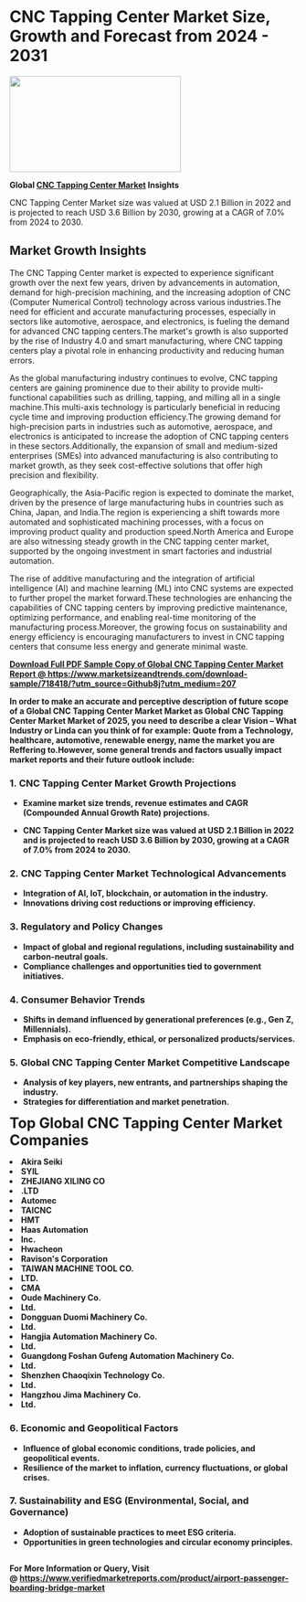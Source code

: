 <H1>CNC Tapping Center Market Size, Growth and Forecast from 2024 - 2031</H1><img class="aligncenter size-medium wp-image-584254" src="https://thirdeyenews.in/wp-content/uploads/2024/09/Global-Market-Research-300x168.jpeg" alt="" width="300" height="168" /><p><strong>Global&nbsp;<a href="https://www.marketsizeandtrends.com/download-sample/718418/?utm_source=Github8j?utm_medium=207">CNC Tapping Center Market</a> Insights</strong></p><p>CNC Tapping Center Market size was valued at USD 2.1 Billion in 2022 and is projected to reach USD 3.6 Billion by 2030, growing at a CAGR of 7.0% from 2024 to 2030.</p><p><h2>Market Growth Insights</h2> <p>The CNC Tapping Center market is expected to experience significant growth over the next few years, driven by advancements in automation, demand for high-precision machining, and the increasing adoption of CNC (Computer Numerical Control) technology across various industries.The need for efficient and accurate manufacturing processes, especially in sectors like automotive, aerospace, and electronics, is fueling the demand for advanced CNC tapping centers.The market's growth is also supported by the rise of Industry 4.0 and smart manufacturing, where CNC tapping centers play a pivotal role in enhancing productivity and reducing human errors.</p> <p><strong><a href="#"></a></strong></p> <p>As the global manufacturing industry continues to evolve, CNC tapping centers are gaining prominence due to their ability to provide multi-functional capabilities such as drilling, tapping, and milling all in a single machine.This multi-axis technology is particularly beneficial in reducing cycle time and improving production efficiency.The growing demand for high-precision parts in industries such as automotive, aerospace, and electronics is anticipated to increase the adoption of CNC tapping centers in these sectors.Additionally, the expansion of small and medium-sized enterprises (SMEs) into advanced manufacturing is also contributing to market growth, as they seek cost-effective solutions that offer high precision and flexibility.</p> <p>Geographically, the Asia-Pacific region is expected to dominate the market, driven by the presence of large manufacturing hubs in countries such as China, Japan, and India.The region is experiencing a shift towards more automated and sophisticated machining processes, with a focus on improving product quality and production speed.North America and Europe are also witnessing steady growth in the CNC tapping center market, supported by the ongoing investment in smart factories and industrial automation.</p> <p>The rise of additive manufacturing and the integration of artificial intelligence (AI) and machine learning (ML) into CNC systems are expected to further propel the market forward.These technologies are enhancing the capabilities of CNC tapping centers by improving predictive maintenance, optimizing performance, and enabling real-time monitoring of the manufacturing process.Moreover, the growing focus on sustainability and energy efficiency is encouraging manufacturers to invest in CNC tapping centers that consume less energy and generate minimal waste.</p> <p><strong><a href="#"></p><p><span class=""><strong>Download Full PDF Sample Copy of Global CNC Tapping Center Market Report</strong> @ <a href="https://www.marketsizeandtrends.com/download-sample/718418/?utm_source=Github8j?utm_medium=207" target="_blank">https://www.marketsizeandtrends.com/download-sample/718418/?utm_source=Github8j?utm_medium=207</a></span></p><p>In order to make an accurate and perceptive description of future scope of a Global&nbsp;CNC Tapping Center Market Market as Global&nbsp;CNC Tapping Center Market Market of 2025, you need to describe a clear Vision &ndash; What Industry or Linda can you think of for example: Quote from a Technology, healthcare, automotive, renewable energy, name the market you are Reffering to.However, some general trends and factors usually impact market reports and their future outlook include:</p><h3>1.&nbsp;<strong>CNC Tapping Center Market Growth Projections</strong></h3><ul><li>Examine market size trends, revenue estimates and CAGR (Compounded Annual Growth Rate) projections.</li><li><p>CNC Tapping Center Market size was valued at USD 2.1 Billion in 2022 and is projected to reach USD 3.6 Billion by 2030, growing at a CAGR of 7.0% from 2024 to 2030.</p></li></ul><h3>2.&nbsp;<strong>CNC Tapping Center Market Technological Advancements</strong></h3><ul><li>Integration of AI, IoT, blockchain, or automation in the industry.</li><li>Innovations driving cost reductions or improving efficiency.</li></ul><h3>3.&nbsp;<strong>Regulatory and Policy Changes</strong></h3><ul><li>Impact of global and regional regulations, including sustainability and carbon-neutral goals.</li><li>Compliance challenges and opportunities tied to government initiatives.</li></ul><h3>4.&nbsp;<strong>Consumer Behavior Trends</strong></h3><ul><li>Shifts in demand influenced by generational preferences (e.g., Gen Z, Millennials).</li><li>Emphasis on eco-friendly, ethical, or personalized products/services.</li></ul><h3>5.&nbsp;<strong>Global CNC Tapping Center Market Competitive Landscape</strong></h3><ul><li>Analysis of key players, new entrants, and partnerships shaping the industry.</li><li>Strategies for differentiation and market penetration.</li></ul><p data-pm-slice="1 1 []"><span style="color: inherit; font-family: inherit; font-size: 25px;">Top Global CNC Tapping Center Market Companies</span></p><div class="" data-test-id=""><p><li>Akira Seiki</li><li> SYIL</li><li> ZHEJIANG XILING CO</li><li>.LTD</li><li> Automec</li><li> TAICNC</li><li> HMT</li><li> Haas Automation</li><li> Inc.</li><li> Hwacheon</li><li> Ravison's Corporation</li><li> TAIWAN MACHINE TOOL CO.</li><li> LTD.</li><li> CMA</li><li> Oude Machinery Co.</li><li> Ltd.</li><li> Dongguan Duomi Machinery Co.</li><li> Ltd.</li><li> Hangjia Automation Machinery Co.</li><li> Ltd.</li><li> Guangdong Foshan Gufeng Automation Machinery Co.</li><li> Ltd.</li><li> Shenzhen Chaoqixin Technology Co.</li><li> Ltd.</li><li> Hangzhou Jima Machinery Co.</li><li> Ltd.</li></p></div><h3>6.&nbsp;<strong>Economic and Geopolitical Factors</strong></h3><ul><li>Influence of global economic conditions, trade policies, and geopolitical events.</li><li>Resilience of the market to inflation, currency fluctuations, or global crises.</li></ul><h3>7.&nbsp;<strong>Sustainability and ESG (Environmental, Social, and Governance)</strong></h3><ul><li>Adoption of sustainable practices to meet ESG criteria.</li><li>Opportunities in green technologies and circular economy principles.</li></ul><h2><strong style="font-size: 14px;">For More Information or Query, Visit @&nbsp;</strong><a style="background-color: #ffffff; font-size: 14px;" href="https://www.marketsizeandtrends.com/report/cnc-tapping-center-market/" target="_blank">https://www.verifiedmarketreports.com/product/airport-passenger-boarding-bridge-market</a></h2>